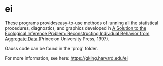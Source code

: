 # ei

These programs provideseasy-to-use methods of running all the statistical procedures, diagnostics, and graphics developed in <a href="https://gking.harvard.edu/eicamera/kinroot.html"> A Solution to the Ecological Inference Problem: Reconstructing Individual Behavior from Aggregate Data </a>(Princeton University Press, 1997). 

Gauss code can be found in the 'prog' folder.

For more information, see here: https://gking.harvard.edu/ei
